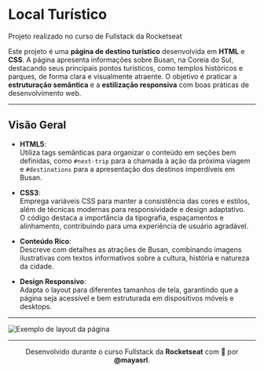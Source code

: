 # Local Turístico

Projeto realizado no curso de Fullstack da Rocketseat

Este projeto é uma **página de destino turístico** desenvolvida em **HTML** e **CSS**. A página apresenta informações sobre Busan, na Coreia do Sul, destacando seus principais pontos turísticos, como templos históricos e parques, de forma clara e visualmente atraente. O objetivo é praticar a **estruturação semântica** e a **estilização responsiva** com boas práticas de desenvolvimento web.

---

## Visão Geral

- **HTML5**:  
  Utiliza tags semânticas para organizar o conteúdo em seções bem definidas, como `#next-trip` para a chamada à ação da próxima viagem e `#destinations` para a apresentação dos destinos imperdíveis em Busan.

- **CSS3**:  
  Emprega variáveis CSS para manter a consistência das cores e estilos, além de técnicas modernas para responsividade e design adaptativo.  
  O código destaca a importância da tipografia, espaçamentos e alinhamento, contribuindo para uma experiência de usuário agradável.

- **Conteúdo Rico**:  
  Descreve com detalhes as atrações de Busan, combinando imagens ilustrativas com textos informativos sobre a cultura, história e natureza da cidade.

- **Design Responsivo**:  
  Adapta o layout para diferentes tamanhos de tela, garantindo que a página seja acessível e bem estruturada em dispositivos móveis e desktops.

---

![Exemplo de layout da página](https://github.com/user-attachments/assets/ad94e5ba-63dc-4bd1-87b2-d971ea40db9f)

---

<p align="center">
  Desenvolvido durante o curso Fullstack da <strong>Rocketseat</strong> com 💛 por <strong>@mayasrl</strong>.
</p>
